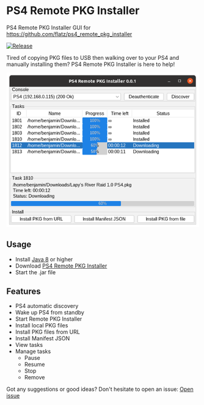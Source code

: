 # PS4 Remote PKG Installer
PS4 Remote PKG Installer GUI for https://github.com/flatz/ps4_remote_pkg_installer

[![Release](https://img.shields.io/github/v/release/BenjaminFaal/ps4-remote-pkg-installer)](https://github.com/BenjaminFaal/ps4-remote-pkg-installer/releases)

Tired of copying PKG files to USB then walking over to your PS4 and manually installing them? PS4 Remote PKG Installer is here to help!

![PS4 Remote PKG Installer](img.png)

## Usage
- Install [Java 8](https://www.oracle.com/java/technologies/javase-jre8-downloads.html) or higher
- Download [PS4 Remote PKG Installer](https://github.com/BenjaminFaal/ps4-remote-pkg-installer/releases)
- Start the .jar file

## Features
- PS4 automatic discovery
- Wake up PS4 from standby
- Start Remote PKG Installer
- Install local PKG files
- Install PKG files from URL
- Install Manifest JSON
- View tasks
- Manage tasks
  - Pause
  - Resume
  - Stop
  - Remove
    
Got any suggestions or good ideas? Don't hesitate to open an issue: [Open issue](https://github.com/BenjaminFaal/ps4-remote-pkg-installer/issues/new?labels=enhancement)